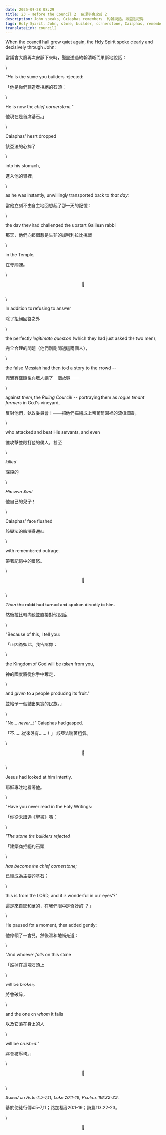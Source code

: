 ```yaml
---
date: 2025-09-28 08:29
title: 23 - Before the Council 2  在理事會之前 2
description: John speaks, Caiaphas remembers  約翰說話，該亞法記得
tags: Holy Spirit, John, stone, builder, cornerstone, Caiaphas, remember, memory, Jesus, story, vineyard
translateLink: council2
---
```


When the council hall grew quiet again, the Holy Spirit spoke clearly and decisively through John:

當議會大廳再次安靜下來時，聖靈透過約翰清晰而果斷地說話：

\

*"He* is the stone you builders rejected:

「他是你們建造者拒絕的石頭：

\

He is now the *chief cornerstone."*

他現在是首席基石。」

\

Caiaphas' heart dropped

該亞法的心摔了

\

into his stomach,

進入他的胃裡，

\

as he was instantly, unwillingly transported back to *that day:*

當他立刻不由自主地回想起了那一天的記憶：

\

the day they had challenged the upstart Galilean rabbi 

那天，他們向那個惹是生非的加利利拉比挑戰

\

in the Temple. 

在寺廟裡。

\

<center>💠</center>

\
\

In addition to refusing to answer 

除了拒絕回答之外

\

the perfectly *legitimate question* (which they had just asked the two men), 

完全合理的問題（他們剛剛問過這兩個人），

\

the false Messiah had then told a story to the crowd -- 

假彌賽亞隨後向眾人講了一個故事——

\

against *them*, the *Ruling Council!* -- portraying them as *rogue tenant farmers* in God's vineyard,

反對他們，執政委員會！——把他們描繪成上帝葡萄園裡的流氓佃農，

\

who attacked and beat His servants, and even 

誰攻擊並毆打他的僕人，甚至

\

*killed* 

謀殺的

\

*His own Son!*

他自己的兒子！

\

Caiaphas' face flushed 

該亞法的臉漲得通紅

\

with remembered outrage.

帶著記憶中的憤怒。

\

<center>💠</center>

\
\

*Then* the rabbi had turned and spoken directly to him. 

然後拉比轉向他並直接對他說話。

\

"Because of this, I tell you: 

「正因為如此，我告訴你：

\

the Kingdom of God will be *taken* from you, 

神的國度將從你手中奪走，

\

and *given* to a people producing its fruit."

並給予一個結出果實的民族。」

\

"No... *never...!"* Caiaphas had gasped. 

「不......從來沒有......！」 該亞法喘著粗氣。

\

<center>💠</center>

\
\

Jesus had looked at him intently.

耶穌專注地看著他。

\

"Have you never read in the Holy Writings: 

「你從未讀過《聖書》嗎：

\

*'The stone the builders rejected* 

「建築商拒絕的石頭

\

*has become the chief cornerstone;* 

已經成為主要的基石；

\

this is from the LORD, and it is wonderful in our eyes'?"

這是來自耶和華的，在我們眼中是奇妙的'？」

\

He paused for a moment, then added gently:

他停頓了一會兒，然後溫和地補充道：

\

"And whoever *falls* on this stone 

「誰掉在這塊石頭上

\

will be *broken,* 

將會破碎，

\

and the one on *whom* it falls 

以及它落在身上的人

\

will be *crushed."*

將會被壓垮。」

\

<center>💠</center>

\
\

*Based on Acts 4:5-7,11; Luke 20:1-19; Psalms 118:22-23.*

基於使徒行傳4:5-7,11；路加福音20:1-19；詩篇118:22-23。

\

<center>💠</center>